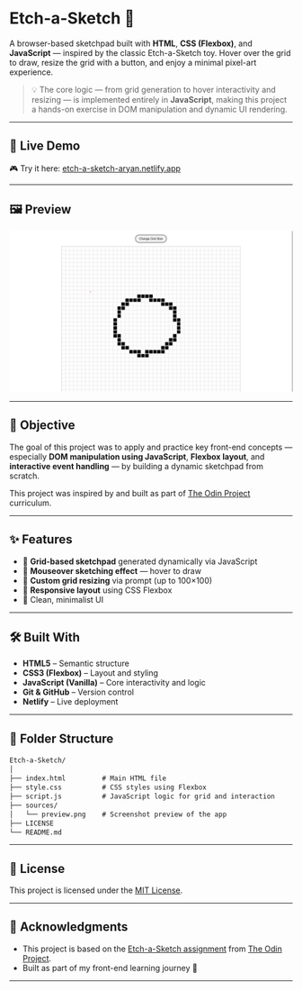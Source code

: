 # Etch-a-Sketch 🎨

A browser-based sketchpad built with **HTML**, **CSS (Flexbox)**, and **JavaScript** — inspired by the classic Etch-a-Sketch toy. Hover over the grid to draw, resize the grid with a button, and enjoy a minimal pixel-art experience.

> 💡 The core logic — from grid generation to hover interactivity and resizing — is implemented entirely in **JavaScript**, making this project a hands-on exercise in DOM manipulation and dynamic UI rendering.

---

## 🔗 Live Demo

🎮 Try it here: [etch-a-sketch-aryan.netlify.app](https://etch-a-sketch-aryan.netlify.app/)

---

## 🖼️ Preview

![Etch-a-Sketch Preview](./sources/preview.png)

---

## 🎯 Objective

The goal of this project was to apply and practice key front-end concepts — especially **DOM manipulation using JavaScript**, **Flexbox layout**, and **interactive event handling** — by building a dynamic sketchpad from scratch.

This project was inspired by and built as part of [The Odin Project](https://www.theodinproject.com/) curriculum.

---

## ✨ Features

- 🧱 **Grid-based sketchpad** generated dynamically via JavaScript
- 🎨 **Mouseover sketching effect** — hover to draw
- 🧮 **Custom grid resizing** via prompt (up to 100×100)
- 🧰 **Responsive layout** using CSS Flexbox
- 🧼 Clean, minimalist UI

---

## 🛠️ Built With

- **HTML5** – Semantic structure
- **CSS3 (Flexbox)** – Layout and styling
- **JavaScript (Vanilla)** – Core interactivity and logic
- **Git & GitHub** – Version control
- **Netlify** – Live deployment

---
## 📁 Folder Structure
```
Etch-a-Sketch/
│
├── index.html         # Main HTML file
├── style.css          # CSS styles using Flexbox
├── script.js          # JavaScript logic for grid and interaction
├── sources/
│   └── preview.png    # Screenshot preview of the app
├── LICENSE
└── README.md
```

---

## 📝 License

This project is licensed under the [MIT License](LICENSE).

---

## 🙌 Acknowledgments

- This project is based on the [Etch-a-Sketch assignment](https://www.theodinproject.com/lessons/foundations-etch-a-sketch) from [The Odin Project](https://www.theodinproject.com/).
- Built as part of my front-end learning journey 🌱

---